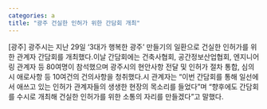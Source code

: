```yaml
---
categories: a
title: "광주 건실한 인허가 위한 간담회 개최"
---
```

[광주] 광주시는 지난 29일 ‘3대가 행복한 광주’ 만들기의 일환으로 건실한 인허가를 위한 관계자 간담회를 개최했다.이날 간담회에는 건축사협회, 공간정보산업협회, 엔지니어링 관계자 등 80여명이 참석했으며 광주시의 현안사항 전달 및 인허가 절차 통합, 심의 시 애로사항 등 10여건의 건의사항을 청취했다.시 관계자는 “이번 간담회를 통해 일선에서 애쓰고 있는 인허가 관계자들의 생생한 현장의 목소리를 들었다”며 “향후에도 간담회를 수시로 개최해 건실한 인허가를 위한 소통의 자리를 만들겠다”고 말했다.